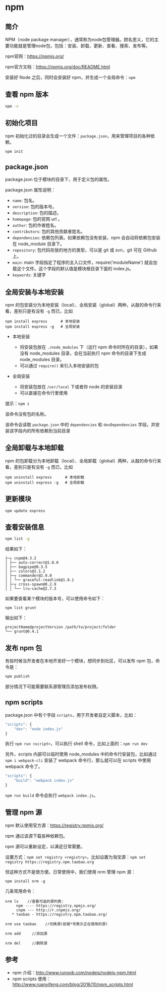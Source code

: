 # npm

## 简介

NPM（node package manager），通常称为node包管理器。顾名思义，它的主要功能就是管理node包，包括：安装、卸载、更新、查看、搜索、发布等。

npm官网：https://npmjs.org/

npm官方文档：https://npmjs.org/doc/README.html

安装好 Node 之后，同时会安装好 npm，并生成一个全局命令：`npm`

## 查看 npm 版本

```bash
npm -v
```

## 初始化项目

npm 初始化过的目录会生成一个文件：`package.json`，用来管理项目的各种依赖。

```bash
npm init
```

## package.json

package.json 位于模块的目录下，用于定义包的属性。

package.json 属性说明：

+   `name`: 包名。
+   `version`: 包的版本号。
+   `description`: 包的描述。
+   `homepage`: 包的官网 url 。
+   `author`: 包的作者姓名。 
+   `contributors`: 包的其他贡献者姓名。
+   `dependencies`: 依赖包列表。如果依赖包没有安装，npm 会自动将依赖包安装在 node_module 目录下。
+   `repository`: 包代码存放的地方的类型，可以是 git 或 svn，git 可在 Github 上。
+   `main`: main 字段指定了程序的主入口文件，require('moduleName') 就会加载这个文件。这个字段的默认值是模块根目录下面的 index.js。
+   `keywords`: 关键字

## 全局安装与本地安装

npm 的包安装分为本地安装（local）、全局安装（global）两种，从敲的命令行来看，差别只是有没有 `-g` 而已，比如

```
npm install express      # 本地安装
npm install express -g   # 全局安装
```

+   本地安装
    +   将安装包放在 `./node_modules` 下（运行 npm 命令时所在的目录），如果没有 node_modules 目录，会在当前执行 npm 命令的目录下生成 node_modules 目录。
    +   可以通过 `require()` 来引入本地安装的包

+   全局安装
    +   将安装包放在 `/usr/local` 下或者你 node 的安装目录
    +   可以直接在命令行里使用


提示：`npm i`

该命令没有包的名称。

该命令会读取 `package.json` 中的 `dependencies` 和 `devDependencies` 字段，并安装该字段内的所有依赖到当前目录

## 全局卸载与本地卸载

npm 的包卸载分为本地卸载（local）、全局卸载（global）两种，从敲的命令行来看，差别只是有没有 `-g` 而已，比如

```
npm uninstall express      # 本地卸载
npm uninstall express -g   # 全局卸载
```

## 更新模块

```
npm update express
```

## 查看安装信息

```bash
npm list -g
```

结果如下：

```
├─┬ cnpm@4.3.2
│ ├── auto-correct@1.0.0
│ ├── bagpipe@0.3.5
│ ├── colors@1.1.2
│ ├─┬ commander@2.9.0
│ │ └── graceful-readlink@1.0.1
│ ├─┬ cross-spawn@0.2.9
│ │ └── lru-cache@2.7.3
```

如果要查看某个模块的版本号，可以使用命令如下：

```
npm list grunt
```

输出如下：

```
projectName@projectVersion /path/to/project/folder
└── grunt@0.4.1
```

## 发布 npm 包

有些时候当开发者在本地开发好一个模块，想同步到社区，可以发布 npm 包，命令是：

```bash
npm publish
```

部分情况下可能需要联系源管理员添加发布权限。

## npm scripts

package.json 中有个字段 `scripts`，用于开发者自定义脚本，比如：

```js
"scripts": {
    "dev": "node index.js"
}
```

执行 `npm run <script>`，可以执行 shell 命令，比如上面的：`npm run dev`

另外，scripts 内部可以临时使用 node_modules 中的命令行安装包，比如通过 `npm i webpack-cli` 安装了 webpack 命令行，那么就可以在 scripts 中使用 webpack 命令了。

```js
"scripts": {
    "build": "webpack index.js"
}
```

`npm run build` 命令会执行 `webpack index.js`。

## 管理 npm 源

npm 默认使用官方源：https://registry.npmjs.org/

npm 通过该源下载各种依赖包。

npm 源可以重新设定，以满足日常需要。

设置方式：`npm set registry <registry>`，比如设置为淘宝源：`npm set registry https://registry.npm.taobao.org`

但这种方式不是很方便。日常使用中，我们使用 nrm 管理 npm 源：

```
npm install nrm -g
```

几条常用命令：

```
nrm ls    //查看可选的源列表:
     npm ---- https://registry.npmjs.org/
     cnpm --- http://r.cnpmjs.org/
   * taobao - https://registry.npm.taobao.org/
```

```
nrm use taobao    //切换源(前面*号表示正在使用的源)
```

```
nrm add     //添加源
```

```
nrm del     //删除源
```

## 参考

+   npm 介绍：http://www.runoob.com/nodejs/nodejs-npm.html
+   npm scripts 使用：http://www.ruanyifeng.com/blog/2016/10/npm_scripts.html
